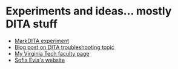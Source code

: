 # Experiments and ideas... mostly DITA stuff

- [MarkDITA experiment](http://carlosevia.github.io/MkDITA)
- [Blog post on DITA troubleshooting topic](http://www.scriptorium.com/2015/02/taking-dita-troubleshooting-topic-spin/)  
- [My Virginia Tech faculty page](http://www.faculty.english.vt.edu/evia) 
- [Sofia Evia's website](http://sofiaevia.com) 